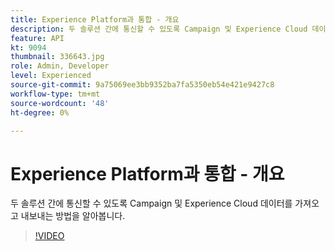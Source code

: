 ```yaml
---
title: Experience Platform과 통합 - 개요
description: 두 솔루션 간에 통신할 수 있도록 Campaign 및 Experience Cloud 데이터를 가져오고 내보내는 방법을 알아봅니다.
feature: API
kt: 9094
thumbnail: 336643.jpg
role: Admin, Developer
level: Experienced
source-git-commit: 9a75069ee3bb9352ba7fa5350eb54e421e9427c8
workflow-type: tm+mt
source-wordcount: '48'
ht-degree: 0%

---
```


# Experience Platform과 통합 - 개요

두 솔루션 간에 통신할 수 있도록 Campaign 및 Experience Cloud 데이터를 가져오고 내보내는 방법을 알아봅니다.

>[!VIDEO](https://video.tv.adobe.com/v/336643?quality=12)
